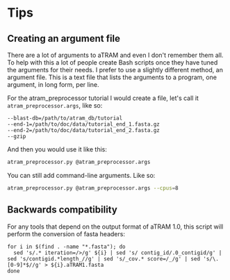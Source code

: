 # Tips

## Creating an argument file

There are a lot of arguments to aTRAM and even I don't remember them all. To
help with this a lot of people create Bash scripts once they have tuned the
arguments for their needs. I prefer to use a slightly different method, an
argument file. This is a text file that lists the arguments to a program, one
argument, in long form, per line.

For the atram_preprocessor tutorial I would create a file, let's call it
`atram_preprocessor.args`, like so:

```
--blast-db=/path/to/atram_db/tutorial
--end-1=/path/to/doc/data/tutorial_end_1.fasta.gz
--end-2=/path/to/doc/data/tutorial_end_2.fasta.gz
--gzip
```

And then you would use it like this:

```bash
atram_preprocessor.py @atram_preprocessor.args
```
You can still add command-line arguments. Like so:

```bash
atram_preprocessor.py @atram_preprocessor.args --cpus=8
```

## Backwards compatibility

For any tools that depend on the output format of aTRAM 1.0, this script will
perform the conversion of fasta headers:

```
for i in $(find . -name "*.fasta"); do
  sed 's/.* iteration=/>/g' ${i} | sed 's/ contig_id/.0_contigid/g' | sed 's/contigid.*length_//g' | sed 's/_cov.* score=/_/g' | sed 's/\.[0-9]*$//g' > ${i}.aTRAM1.fasta
done
```

